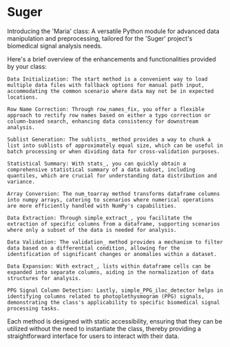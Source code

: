 # Suger
Introducing the 'Maria' class: A versatile Python module for advanced data manipulation and preprocessing, tailored for the 'Suger' project's biomedical signal analysis needs.

Here's a brief overview of the enhancements and functionalities provided by your class:

    Data Initialization: The start method is a convenient way to load multiple data files with fallback options for manual path input, accommodating the common scenario where data may not be in expected locations.

    Row Name Correction: Through row_names_fix, you offer a flexible approach to rectify row names based on either a typo correction or column-based search, enhancing data consistency for downstream analysis.

    Sublist Generation: The sublists_ method provides a way to chunk a list into sublists of approximately equal size, which can be useful in batch processing or when dividing data for cross-validation purposes.

    Statistical Summary: With stats_, you can quickly obtain a comprehensive statistical summary of a data subset, including quantiles, which are crucial for understanding data distribution and variance.

    Array Conversion: The num_toarray method transforms dataframe columns into numpy arrays, catering to scenarios where numerical operations are more efficiently handled with NumPy's capabilities.

    Data Extraction: Through simple_extract_, you facilitate the extraction of specific columns from a dataframe, supporting scenarios where only a subset of the data is needed for analysis.

    Data Validation: The validation_ method provides a mechanism to filter data based on a differential condition, allowing for the identification of significant changes or anomalies within a dataset.

    Data Expansion: With extract_, lists within dataframe cells can be expanded into separate columns, aiding in the normalization of data structures for analysis.

    PPG Signal Column Detection: Lastly, simple_PPG_iloc_detector helps in identifying columns related to photoplethysmogram (PPG) signals, demonstrating the class's applicability to specific biomedical signal processing tasks.

Each method is designed with static accessibility, ensuring that they can be utilized without the need to instantiate the class, thereby providing a straightforward interface for users to interact with their data.
